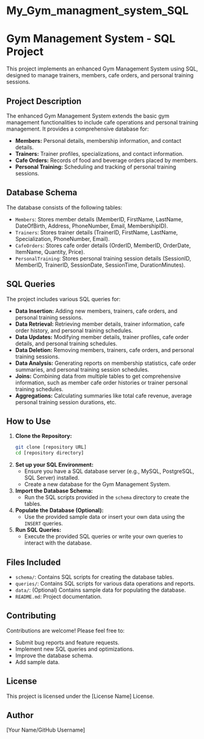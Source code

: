 # My_Gym_managment_system_SQL
# Gym Management System - SQL Project

This project implements an enhanced Gym Management System using SQL, designed to manage trainers, members, cafe orders, and personal training sessions.

## Project Description

The enhanced Gym Management System extends the basic gym management functionalities to include cafe operations and personal training management. It provides a comprehensive database for:

* **Members:** Personal details, membership information, and contact details.
* **Trainers:** Trainer profiles, specializations, and contact information.
* **Cafe Orders:** Records of food and beverage orders placed by members.
* **Personal Training:** Scheduling and tracking of personal training sessions.

## Database Schema

The database consists of the following tables:

* `Members`: Stores member details (MemberID, FirstName, LastName, DateOfBirth, Address, PhoneNumber, Email, MembershipID).
* `Trainers`: Stores trainer details (TrainerID, FirstName, LastName, Specialization, PhoneNumber, Email).
* `CafeOrders`: Stores cafe order details (OrderID, MemberID, OrderDate, ItemName, Quantity, Price).
* `PersonalTraining`: Stores personal training session details (SessionID, MemberID, TrainerID, SessionDate, SessionTime, DurationMinutes).

## SQL Queries

The project includes various SQL queries for:

* **Data Insertion:** Adding new members, trainers, cafe orders, and personal training sessions.
* **Data Retrieval:** Retrieving member details, trainer information, cafe order history, and personal training schedules.
* **Data Updates:** Modifying member details, trainer profiles, cafe order details, and personal training schedules.
* **Data Deletion:** Removing members, trainers, cafe orders, and personal training sessions.
* **Data Analysis:** Generating reports on membership statistics, cafe order summaries, and personal training session schedules.
* **Joins:** Combining data from multiple tables to get comprehensive information, such as member cafe order histories or trainer personal training schedules.
* **Aggregations:** Calculating summaries like total cafe revenue, average personal training session durations, etc.

## How to Use

1.  **Clone the Repository:**
    ```bash
    git clone [repository URL]
    cd [repository directory]
    ```
2.  **Set up your SQL Environment:**
    * Ensure you have a SQL database server (e.g., MySQL, PostgreSQL, SQL Server) installed.
    * Create a new database for the Gym Management System.
3.  **Import the Database Schema:**
    * Run the SQL scripts provided in the `schema` directory to create the tables.
4.  **Populate the Database (Optional):**
    * Use the provided sample data or insert your own data using the `INSERT` queries.
5.  **Run SQL Queries:**
    * Execute the provided SQL queries or write your own queries to interact with the database.

## Files Included

* `schema/`: Contains SQL scripts for creating the database tables.
* `queries/`: Contains SQL scripts for various data operations and reports.
* `data/`: (Optional) Contains sample data for populating the database.
* `README.md`: Project documentation.

## Contributing

Contributions are welcome! Please feel free to:

* Submit bug reports and feature requests.
* Implement new SQL queries and optimizations.
* Improve the database schema.
* Add sample data.

## License

This project is licensed under the [License Name] License.

## Author

[Your Name/GitHub Username]
